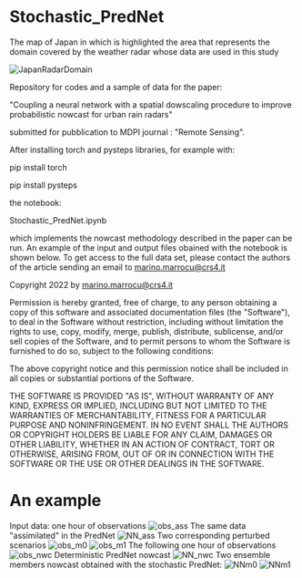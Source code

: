 # Stochastic_PredNet

The map of Japan in which is highlighted the area that represents the domain covered by the weather radar whose data are used in this study

![JapanRadarDomain](https://user-images.githubusercontent.com/32863682/182106966-8595738a-b0a7-420e-b9e0-885da39a4149.jpg)

Repository for codes and a sample of data for the paper:

"Coupling a neural network with a spatial dowscaling procedure to improve probabilistic nowcast for urban rain radars"

submitted for pubblication to MDPI journal : "Remote Sensing".

After installing torch and pysteps libraries, for example with:

pip install torch

pip install pysteps

the notebook: 

Stochastic_PredNet.ipynb

which implements the nowcast methodology described in the paper can be run.
An example of the input and output files obained with the notebook is shown below.
To get access to the full data set, please contact the authors of the article sending an email to marino.marrocu@crs4.it

Copyright 2022 by marino.marrocu@crs4.it

Permission is hereby granted, free of charge, to any person obtaining a copy of this software and associated documentation files (the "Software"), to deal in the Software without restriction, including without limitation the rights to use, copy, modify, merge, publish, distribute, sublicense, and/or sell copies of the Software, and to permit persons to whom the Software is furnished to do so, subject to the following conditions:

The above copyright notice and this permission notice shall be included in all copies or substantial portions of the Software.

THE SOFTWARE IS PROVIDED "AS IS", WITHOUT WARRANTY OF ANY KIND, EXPRESS OR IMPLIED, INCLUDING BUT NOT LIMITED TO THE WARRANTIES OF MERCHANTABILITY, FITNESS FOR A PARTICULAR PURPOSE AND NONINFRINGEMENT. IN NO EVENT SHALL THE AUTHORS OR COPYRIGHT HOLDERS BE LIABLE FOR ANY CLAIM, DAMAGES OR OTHER LIABILITY, WHETHER IN AN ACTION OF CONTRACT, TORT OR OTHERWISE, ARISING FROM, OUT OF OR IN CONNECTION WITH THE SOFTWARE OR THE USE OR OTHER DEALINGS IN THE SOFTWARE.
  

# An example

Input data: one hour of observations
![obs_ass](https://user-images.githubusercontent.com/32863682/182146554-100d361d-9001-456b-8a4b-35a69f0fd7d8.png)
The same data "assimilated" in the PredNet
![NN_ass](https://user-images.githubusercontent.com/32863682/182146795-dcc32b60-5e7e-4bfc-a838-c31a9a047920.png)
Two corresponding perturbed scenarios
![obs_m0](https://user-images.githubusercontent.com/32863682/182146974-3e53725e-cc26-43f2-9197-1b7196519140.png)
![obs_m1](https://user-images.githubusercontent.com/32863682/182146990-b7771d40-9d5d-4094-bd6b-8eaad74e4a8d.png)
The following one hour of observations
![obs_nwc](https://user-images.githubusercontent.com/32863682/182147209-5460433c-87f2-45d5-bbd8-931262eb0a17.png)
Deterministic PredNet nowcast 
![NN_nwc](https://user-images.githubusercontent.com/32863682/182147390-507c07d6-16ba-4e33-b3ad-504e0f0e97c7.png)
Two ensemble members nowcast obtained with the stochastic PredNet:
![NNm0](https://user-images.githubusercontent.com/32863682/182147510-cac14594-8b8e-41ac-b463-47172bb7337a.png) 
![NNm1](https://user-images.githubusercontent.com/32863682/182147522-57ed7840-fdaa-4c4a-9d37-23a719d963d9.png)
